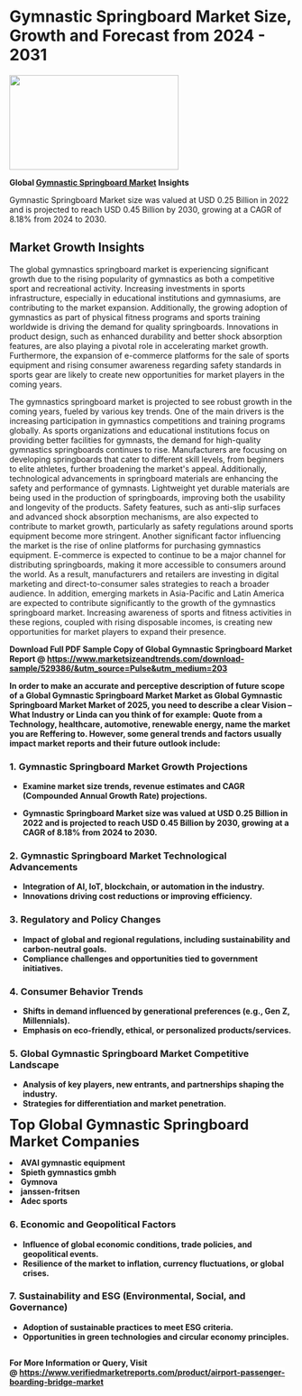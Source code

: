 <H1>Gymnastic Springboard Market Size, Growth and Forecast from 2024 - 2031</H1><img class="aligncenter size-medium wp-image-584254" src="https://thirdeyenews.in/wp-content/uploads/2024/09/Global-Market-Research-300x168.jpeg" alt="" width="300" height="168" /><p><strong>Global&nbsp;<a href="https://www.marketsizeandtrends.com/download-sample/529386/&amp;utm_source=Pulse&amp;utm_medium=203">Gymnastic Springboard Market</a> Insights</strong></p><p>Gymnastic Springboard Market size was valued at USD 0.25 Billion in 2022 and is projected to reach USD 0.45 Billion by 2030, growing at a CAGR of 8.18% from 2024 to 2030.</p><p><h2>Market Growth Insights</h2> <p>The global gymnastics springboard market is experiencing significant growth due to the rising popularity of gymnastics as both a competitive sport and recreational activity. Increasing investments in sports infrastructure, especially in educational institutions and gymnasiums, are contributing to the market expansion. Additionally, the growing adoption of gymnastics as part of physical fitness programs and sports training worldwide is driving the demand for quality springboards. Innovations in product design, such as enhanced durability and better shock absorption features, are also playing a pivotal role in accelerating market growth. Furthermore, the expansion of e-commerce platforms for the sale of sports equipment and rising consumer awareness regarding safety standards in sports gear are likely to create new opportunities for market players in the coming years.</p> <p><strong></strong></p> <p>The gymnastics springboard market is projected to see robust growth in the coming years, fueled by various key trends. One of the main drivers is the increasing participation in gymnastics competitions and training programs globally. As sports organizations and educational institutions focus on providing better facilities for gymnasts, the demand for high-quality gymnastics springboards continues to rise. Manufacturers are focusing on developing springboards that cater to different skill levels, from beginners to elite athletes, further broadening the market's appeal. Additionally, technological advancements in springboard materials are enhancing the safety and performance of gymnasts. Lightweight yet durable materials are being used in the production of springboards, improving both the usability and longevity of the products. Safety features, such as anti-slip surfaces and advanced shock absorption mechanisms, are also expected to contribute to market growth, particularly as safety regulations around sports equipment become more stringent. Another significant factor influencing the market is the rise of online platforms for purchasing gymnastics equipment. E-commerce is expected to continue to be a major channel for distributing springboards, making it more accessible to consumers around the world. As a result, manufacturers and retailers are investing in digital marketing and direct-to-consumer sales strategies to reach a broader audience. In addition, emerging markets in Asia-Pacific and Latin America are expected to contribute significantly to the growth of the gymnastics springboard market. Increasing awareness of sports and fitness activities in these regions, coupled with rising disposable incomes, is creating new opportunities for market players to expand their presence. <p><strong></p><p><span class=""><strong>Download Full PDF Sample Copy of Global Gymnastic Springboard Market Report</strong> @ <a href="https://www.marketsizeandtrends.com/download-sample/529386/&amp;utm_source=Pulse&amp;utm_medium=203" target="_blank">https://www.marketsizeandtrends.com/download-sample/529386/&amp;utm_source=Pulse&amp;utm_medium=203</a></span></p><p>In order to make an accurate and perceptive description of future scope of a Global&nbsp;Gymnastic Springboard Market Market as Global&nbsp;Gymnastic Springboard Market Market of 2025, you need to describe a clear Vision &ndash; What Industry or Linda can you think of for example: Quote from a Technology, healthcare, automotive, renewable energy, name the market you are Reffering to. However, some general trends and factors usually impact market reports and their future outlook include:</p><h3>1.&nbsp;<strong>Gymnastic Springboard Market Growth Projections</strong></h3><ul><li>Examine market size trends, revenue estimates and CAGR (Compounded Annual Growth Rate) projections.</li><li><p>Gymnastic Springboard Market size was valued at USD 0.25 Billion in 2022 and is projected to reach USD 0.45 Billion by 2030, growing at a CAGR of 8.18% from 2024 to 2030.</p></li></ul><h3>2.&nbsp;<strong>Gymnastic Springboard Market Technological Advancements</strong></h3><ul><li>Integration of AI, IoT, blockchain, or automation in the industry.</li><li>Innovations driving cost reductions or improving efficiency.</li></ul><h3>3.&nbsp;<strong>Regulatory and Policy Changes</strong></h3><ul><li>Impact of global and regional regulations, including sustainability and carbon-neutral goals.</li><li>Compliance challenges and opportunities tied to government initiatives.</li></ul><h3>4.&nbsp;<strong>Consumer Behavior Trends</strong></h3><ul><li>Shifts in demand influenced by generational preferences (e.g., Gen Z, Millennials).</li><li>Emphasis on eco-friendly, ethical, or personalized products/services.</li></ul><h3>5.&nbsp;<strong>Global Gymnastic Springboard Market Competitive Landscape</strong></h3><ul><li>Analysis of key players, new entrants, and partnerships shaping the industry.</li><li>Strategies for differentiation and market penetration.</li></ul><p data-pm-slice="1 1 []"><span style="color: inherit; font-family: inherit; font-size: 25px;">Top Global Gymnastic Springboard Market Companies</span></p><div class="" data-test-id=""><p><li>AVAI gymnastic equipment</li><li> Spieth gymnastics gmbh</li><li> Gymnova</li><li> janssen-fritsen</li><li> Adec sports</li></p></div><h3>6.&nbsp;<strong>Economic and Geopolitical Factors</strong></h3><ul><li>Influence of global economic conditions, trade policies, and geopolitical events.</li><li>Resilience of the market to inflation, currency fluctuations, or global crises.</li></ul><h3>7.&nbsp;<strong>Sustainability and ESG (Environmental, Social, and Governance)</strong></h3><ul><li>Adoption of sustainable practices to meet ESG criteria.</li><li>Opportunities in green technologies and circular economy principles.</li></ul><h2><strong style="font-size: 14px;">For More Information or Query, Visit @&nbsp;</strong><a style="background-color: #ffffff; font-size: 14px;" href="https://www.marketsizeandtrends.com/report/gymnastic-springboard-market/" target="_blank">https://www.verifiedmarketreports.com/product/airport-passenger-boarding-bridge-market</a></h2>
